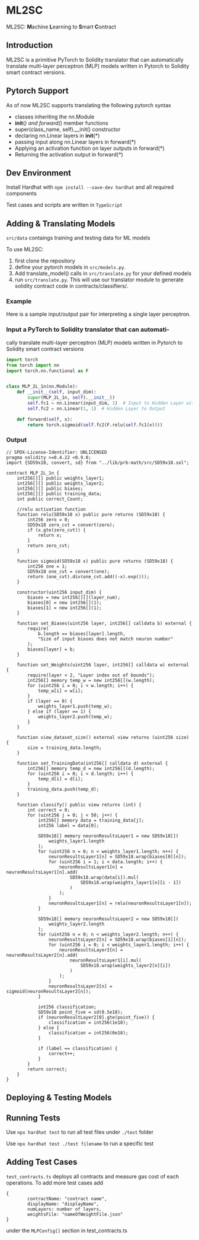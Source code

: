 # ML2SC

ML2SC: **M**achine **L**earning to **S**mart **C**ontract

## Introduction

ML2SC is a primitive PyTorch to Solidity translator that can automatically translate multi-layer perceptron (MLP) models written in Pytorch to Solidity smart contract versions.

## Pytorch Support

As of now ML2SC supports translating the following pytorch syntax

- classes inheriting the nn.Module
- **init**(_) and forward(_) member functions
- super(class_name, self).\_\_init() constructor
- declaring nn.Linear layers in **init**(\*)
- passing input along nn.Linear layers in forward(\*)
- Applying an activation function on layer outputs in forward(\*)
- Returning the activation output in forward(\*)

## Dev Environment

Install Hardhat with `npm install --save-dev hardhat` and all required components 

Test cases and scripts are written in `TypeScript`



## Adding & Translating Models

```src/data``` contaings training and testing data for ML models

To use ML2SC:

1. first clone the repository
2. define your pytorch models in `src/models.py`.
3. Add translate_model() calls in `src/translate.py` for your defined models
4. run `src/translate.py`. This will use our translator module to generate solidity contract code in contracts/classifiers/.


### Example

Here is a sample input/output pair for interpreting a single layer perceptron.

### Input a PyTorch to Solidity translator that can automati-

cally translate multi-layer perceptron (MLP) models written in
Pytorch to Solidity smart contract versions

```python
import torch
from torch import nn
import torch.nn.functional as F


class MLP_2L_1n(nn.Module):
    def __init__(self, input_dim):
        super(MLP_2L_1n, self).__init__()
        self.fc1 = nn.Linear(input_dim, 1)  # Input to Hidden Layer with 1 neuron
        self.fc2 = nn.Linear(1, 1)  # Hidden Layer to Output

    def forward(self, x):
        return torch.sigmoid(self.fc2(F.relu(self.fc1(x))))
```

### Output

```solidity
// SPDX-License-Identifier: UNLICENSED
pragma solidity >=0.4.22 <0.9.0;
import {SD59x18, convert, sd} from "../lib/prb-math/src/SD59x18.sol";

contract MLP_2L_1n {
    int256[][] public weights_layer1;
    int256[][] public weights_layer2;
    int256[][] public biases;
    int256[][] public training_data;
    int public correct_Count;

    //relu activation function
    function relu(SD59x18 x) public pure returns (SD59x18) {
        int256 zero = 0;
        SD59x18 zero_cvt = convert(zero);
        if (x.gte(zero_cvt)) {
            return x;
        }
        return zero_cvt;
    }

    function sigmoid(SD59x18 x) public pure returns (SD59x18) {
        int256 one = 1;
        SD59x18 one_cvt = convert(one);
        return (one_cvt).div(one_cvt.add((-x).exp()));
    }

    constructor(uint256 input_dim) {
        biases = new int256[][](layer_num);
        biases[0] = new int256[](1);
        biases[1] = new int256[](1);
    }

    function set_Biases(uint256 layer, int256[] calldata b) external {
        require(
            b.length == biases[layer].length,
            "Size of input biases does not match neuron number"
        );
        biases[layer] = b;
    }

    function set_Weights(uint256 layer, int256[] calldata w) external {
        require(layer < 2, "Layer index out of bounds");
        int256[] memory temp_w = new int256[](w.length);
        for (uint256 i = 0; i < w.length; i++) {
            temp_w[i] = w[i];
        }
        if (layer == 0) {
            weights_layer1.push(temp_w);
        } else if (layer == 1) {
            weights_layer2.push(temp_w);
        }
    }

    function view_dataset_size() external view returns (uint256 size) {
        size = training_data.length;
    }

    function set_TrainingData(int256[] calldata d) external {
        int256[] memory temp_d = new int256[](d.length);
        for (uint256 i = 0; i < d.length; i++) {
            temp_d[i] = d[i];
        }
        training_data.push(temp_d);
    }

    function classify() public view returns (int) {
        int correct = 0;
        for (uint256 j = 0; j < 50; j++) {
            int256[] memory data = training_data[j];
            int256 label = data[0];

            SD59x18[] memory neuronResultsLayer1 = new SD59x18[](
                weights_layer1.length
            );
            for (uint256 n = 0; n < weights_layer1.length; n++) {
                neuronResultsLayer1[n] = SD59x18.wrap(biases[0][n]);
                for (uint256 i = 1; i < data.length; i++) {
                    neuronResultsLayer1[n] = neuronResultsLayer1[n].add(
                        SD59x18.wrap(data[i]).mul(
                            SD59x18.wrap(weights_layer1[n][i - 1])
                        )
                    );
                }
                neuronResultsLayer1[n] = relu(neuronResultsLayer1[n]);
            }

            SD59x18[] memory neuronResultsLayer2 = new SD59x18[](
                weights_layer2.length
            );
            for (uint256 n = 0; n < weights_layer2.length; n++) {
                neuronResultsLayer2[n] = SD59x18.wrap(biases[1][n]);
                for (uint256 i = 0; i < weights_layer1.length; i++) {
                    neuronResultsLayer2[n] = neuronResultsLayer2[n].add(
                        neuronResultsLayer1[i].mul(
                            SD59x18.wrap(weights_layer2[n][i])
                        )
                    );
                }
                neuronResultsLayer2[n] = sigmoid(neuronResultsLayer2[n]);
            }

            int256 classification;
            SD59x18 point_five = sd(0.5e18);
            if (neuronResultLayer2[0].gte(point_five)) {
                classification = int256(1e18);
            } else {
                classification = int256(0e18);
            }

            if (label == classification) {
                correct++;
            }
        }
        return correct;
    }
}
```

## Deploying & Testing Models

## Running Tests
Use `npx hardhat test` to run all test files under `./test` folder 

Use `npx hardhat test ./test filename` to run a specific test

## Adding Test Cases

`test_contracts.ts` deploys all contracts and measure gas cost of each operations. To add more test cases add 
```
{
        contractName: "contract name", 
        displayName: "displayName",   
        numLayers: number of layers,
        weightsFile: "nameOfWeightFile.json"
}
```
under the `MLPConfig[]` section in test_contracts.ts